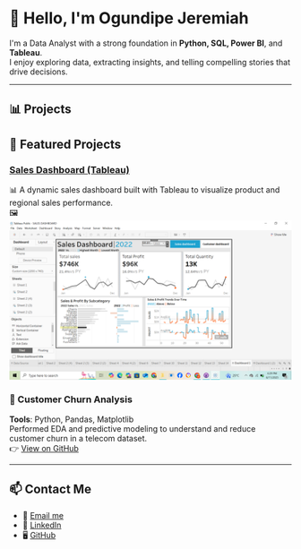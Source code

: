 # 👋 Hello, I'm Ogundipe Jeremiah

I'm a Data Analyst with a strong foundation in **Python, SQL, Power BI**, and **Tableau**.  
I enjoy exploring data, extracting insights, and telling compelling stories that drive decisions.

---

## 📊 Projects

## 📁 Featured Projects

### [Sales Dashboard (Tableau)](/sales-dashboard)
📊 A dynamic sales dashboard built with Tableau to visualize product and regional sales performance.  
🖼️ ![View the dashboard](/assets/images/sales-dashboard.png)


### 🔄 Customer Churn Analysis  
**Tools**: Python, Pandas, Matplotlib  
Performed EDA and predictive modeling to understand and reduce customer churn in a telecom dataset.  
👉 [View on GitHub](https://github.com/ogundipejeremiah/customer-churn-analysis)

---

## 📫 Contact Me

- 📧 [Email me](mailto:ogundipejeremiah1999@gmail.com)
- 💼 [LinkedIn](https://linkedin.com/in/ogundipejeremiah)
- 🖥️ [GitHub](https://github.com/ogundipejeremiah)
